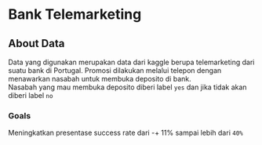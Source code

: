 # Bank Telemarketing
## About Data

Data yang digunakan merupakan data dari kaggle berupa telemarketing dari suatu bank di Portugal. Promosi dilakukan melalui telepon dengan menawarkan nasabah untuk membuka deposito di bank.\
Nasabah yang mau membuka deposito diberi label `yes` dan jika tidak akan diberi label `no`

### Goals

Meningkatkan presentase success rate dari -+ 11% sampai lebih dari `40%`

